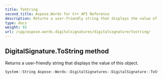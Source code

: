 ```yaml
---
title: ToString
second_title: Aspose.Words for C++ API Reference
description: Returns a user-friendly string that displays the value of this object.
type: docs
weight: 92
url: /cpp/aspose.words.digitalsignatures/digitalsignature/tostring/
---
```

## DigitalSignature.ToString method


Returns a user-friendly string that displays the value of this object.

```cpp
System::String Aspose::Words::DigitalSignatures::DigitalSignature::ToString() const override
```

